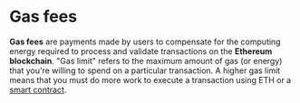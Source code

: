 # Gas fees

**Gas fees** are payments made by users to compensate for the computing energy required to process and validate transactions on the **Ethereum blockchain**. "Gas limit" refers to the maximum amount of gas (or energy) that you're willing to spend on a particular transaction. A higher gas limit means that you must do more work to execute a transaction using ETH or a [smart contract](smart_contracts.md).
